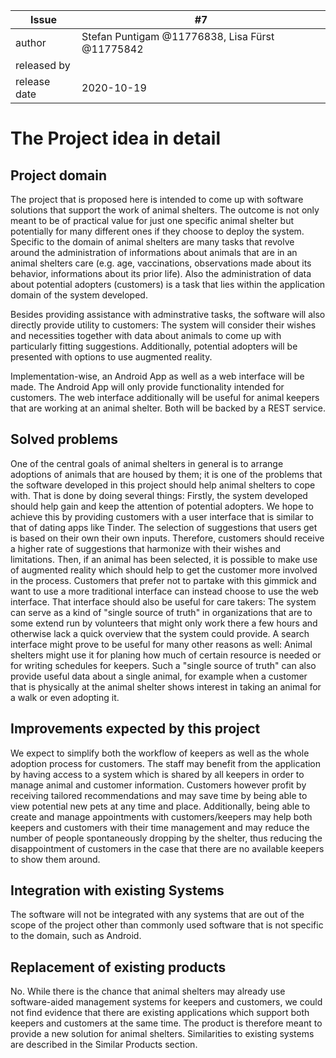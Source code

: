 | Issue        | #7 |
| ------------ | -- |
| author       | Stefan Puntigam @11776838, Lisa Fürst @11775842 |
| released by  |  |
| release date | 2020-10-19 |


# The Project idea in detail

## Project domain

The project that is proposed here is intended to come up with software solutions that support the work of animal shelters. The outcome is not only meant to be of practical value for just one specific animal shelter but potentially for many different ones if they choose to deploy the system.
Specific to the domain of animal shelters are many tasks that revolve around the administration of informations about animals that are in an animal shelters care (e.g. age, vaccinations, observations made about its behavior, informations about its prior life). Also the administration of data about potential adopters (customers) is a task that lies within the application domain of the system developed.

Besides providing assistance with adminstrative tasks, the software will also directly provide utility to customers: The system will consider their wishes and necessities together with data about animals to come up with particularly fitting suggestions. Additionally, potential adopters will be presented with options to use augmented reality.

Implementation-wise, an Android App as well as a web interface will be made. The Android App will only provide functionality intended for customers. The web interface additionally will be useful for animal keepers that are working at an animal shelter. Both will be backed by a REST service.


## Solved problems

One of the central goals of animal shelters in general is to arrange adoptions of animals that are housed by them; it is one of the problems that the software developed in this project should help animal shelters to cope with. That is done by doing several things: Firstly, the system developed should help gain and keep the attention of potential adopters. We hope to achieve this by providing customers with a user interface that is similar to that of dating apps like Tinder. The selection of suggestions that users get is based on their own their own inputs. Therefore, customers should receive a higher rate of suggestions that harmonize with their wishes and limitations. Then, if an animal has been selected, it is possible to make use of augmented reality which should help to get the customer more involved in the process. Customers that prefer not to partake with this gimmick and want to use a more traditional interface can instead choose to use the web interface. That interface should also be useful for care takers: The system can serve as a kind of "single source of truth" in organizations that are to some extend run by volunteers that might only work there a few hours and otherwise lack a quick overview that the system could provide. A search interface might prove to be useful for many other reasons as well: Animal shelters might use it for planing how much of certain resource is needed or for writing schedules for keepers. Such a "single source of truth" can also provide useful data about a single animal, for example when a customer that is physically at the animal shelter shows interest in taking an animal for a walk or even adopting it.


## Improvements expected by this project

We expect to simplify both the workflow of keepers as well as the whole adoption process for customers. The staff may benefit from the application by having access to a system which is shared by all keepers in order to manage animal and customer information. Customers however profit by receiving tailored recommendations and may save time by being able to view potential new pets at any time and place. Additionally, being able to create and manage appointments with customers/keepers may help both keepers and customers with their time management and may reduce the number of people spontaneously dropping by the shelter, thus reducing the disappointment of customers in the case that there are no available keepers to show them around.

## Integration with existing Systems

The software will not be integrated with any systems that are out of the scope of the project other than commonly used software that is not specific to the domain, such as Android.


## Replacement of existing products

No. While there is the chance that animal shelters may already use software-aided management systems for keepers and customers, we could not find evidence that there are existing applications which support both keepers and customers at the same time. The product is therefore meant to provide a new solution for animal shelters. Similarities to existing systems are described in the Similar Products section.
